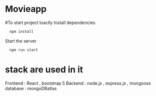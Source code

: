 # Movieapp
#To start project loaclly
Install dependencies

```bash
  npm install
```

Start the server

```bash
  npm run start
```

# stack are used in it 
Frontend : React , bootstrap 5
Backend : node.js , express.js , mongoose 
database : mongoDBatlas 
